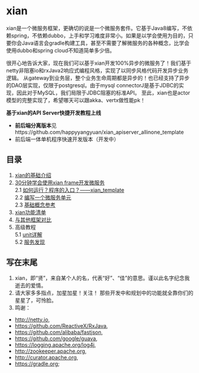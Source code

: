 # xian
xian是一个微服务框架，更确切的说是一个微服务套件。它基于Java8编写，不依赖spring，不依赖dubbo，上手和学习难度非常小。如果是以学会使用为目的，只要你会Java语言会gradle构建工具，甚至不需要了解微服务的各种概念，比学会使用dubbo和spring cloud不知道简单多少倍。

很开心地告诉大家，现在我们可以基于xian开发100%异步的微服务了！我们基于netty非阻塞io和rxJava2响应式编程风格，实现了以同步风格代码开发异步业务逻辑。
从gateway到业务层，整个业务生命周期都是异步的！也已经支持了异步的DAO层实现，仅限于postgresql。由于mysql connectorJ是基于JDBC的实现，因此对于MySQL，我们局限于JDBC阻塞的标准API。
至此，xian也是actor模型的完整实现了，希望哪天可以跟akka、vertx做性能pk！

**基于xian的API Server快捷开发教程上线**  
- **前后端分离版本**见https://github.com/happyyangyuan/xian_apiserver_allinone_template
- 前后端一体单机程序快速开发版本（开发中）

## 目录

1. [xian的基础介绍](doc/zh_CN/xianBasis.md)  
2. [30分钟学会使用xian frame开发微服务](doc/zh_CN/quickStart.md)  
    2.1 [如何运行？程序的入口？——xian_template](doc/zh_CN/quickStart.md#如何运行？程序的入口？——xian_template)  
    2.2 [编写一个微服务单元](doc/zh_CN/quickStart.md#编写一个微服务单元)  
    2.3 [基础概念参考](doc/zh_CN/quickStart.md#基础概念参考)  
3. [xian功能清单](doc/zh_CN/xianFunctionList.md)  
4. [与其他框架对比](doc/zh_CN/comparison.md)  
5. 高级教程  
    5.1 [unit详解](doc/zh_CN/unit/unit.md)  
    5.2 [服务发现](doc/zh_CN/service-discovery/README.md)  

## 写在末尾
1. xian，即“贤”，来自某个人的名，代表“好”、“佳”的意思。谨以此名字纪念我逝去的爱情。
2. 请大家多多指点，加星加星！关注！ 那些开发中和规划中的功能就全靠你们的星星了，可怜脸。
3. 鸣谢：  
- http://netty.io,  
- https://github.com/ReactiveX/RxJava,  
- https://github.com/alibaba/fastjson,  
- https://github.com/google/guava,   
- https://logging.apache.org/log4j,  
- http://zookeeper.apache.org,  
- http://curator.apache.org,  
- https://gradle.org;
